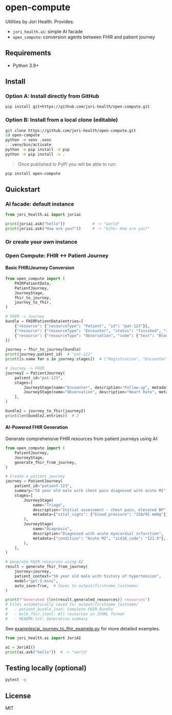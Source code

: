 # open-compute

Utilities by Jori Health. Provides:

- `jori_health.ai`: simple AI facade
- `open_compute`: conversion agents between FHIR and patient journey

## Requirements

- Python 3.9+

## Install

### Option A: Install directly from GitHub

```bash
pip install git+https://github.com/jori-health/open-compute.git
```

### Option B: Install from a local clone (editable)

```bash
git clone https://github.com/jori-health/open-compute.git
cd open-compute
python -m venv .venv
. .venv/bin/activate
python -m pip install -U pip
python -m pip install -e .
```

> Once published to PyPI you will be able to run:

```bash
pip install open-compute
```

## Quickstart

### AI facade: default instance

```python
from jori_health.ai import joriai

print(joriai.ask("hello"))            # -> "world"
print(joriai.ask("How are you?"))     # -> "Echo: How are you?"
```

### Or create your own instance

### Open Compute: FHIR <-> Patient Journey

#### Basic FHIR/Journey Conversion

```python
from open_compute import (
    FHIRPatientData,
    PatientJourney,
    JourneyStage,
    fhir_to_journey,
    journey_to_fhir,
)

# FHIR -> Journey
bundle = FHIRPatientData(entries=[
    {"resource": {"resourceType": "Patient", "id": "pat-123"}},
    {"resource": {"resourceType": "Encounter", "status": "finished", "reasonCode": [{"text": "Annual physical"}]}},
    {"resource": {"resourceType": "Observation", "code": {"text": "Blood Pressure"}, "valueString": "120/80"}},
])

journey = fhir_to_journey(bundle)
print(journey.patient_id)  # "pat-123"
print([s.name for s in journey.stages])  # ["Registration", "Encounter", "Observation"]

# Journey -> FHIR
journey2 = PatientJourney(
    patient_id="pat-123",
    stages=[
        JourneyStage(name="Encounter", description="Follow-up", metadata={"status": "in-progress"}),
        JourneyStage(name="Observation", description="Heart Rate", metadata={"value": "72 bpm"}),
    ],
)

bundle2 = journey_to_fhir(journey2)
print(len(bundle2.entries))  # 3
```

#### AI-Powered FHIR Generation

Generate comprehensive FHIR resources from patient journeys using AI:

```python
from open_compute import (
    PatientJourney,
    JourneyStage,
    generate_fhir_from_journey,
)

# Create a patient journey
journey = PatientJourney(
    patient_id="patient-123",
    summary="58 year old male with chest pain diagnosed with acute MI",
    stages=[
        JourneyStage(
            name="Triage",
            description="Initial assessment - chest pain, elevated BP",
            metadata={"vital_signs": {"blood_pressure": "150/95 mmHg"}},
        ),
        JourneyStage(
            name="Diagnosis",
            description="Diagnosed with acute myocardial infarction",
            metadata={"condition": "Acute MI", "icd10_code": "I21.9"},
        ),
    ],
)

# Generate FHIR resources using AI
result = generate_fhir_from_journey(
    journey=journey,
    patient_context="58 year old male with history of hypertension",
    model="gpt-5-mini",
    auto_save=True,  # Saves to output/firstname_lastname/
)

print(f"Generated {len(result.generated_resources)} resources")
# Files automatically saved to: output/firstname_lastname/
#   - patient_bundle.json: Complete FHIR Bundle
#   - bulk_fhir.jsonl: All resources in JSONL format
#   - README.txt: Generation summary
```

See [examples/ai_journey_to_fhir_example.py](examples/ai_journey_to_fhir_example.py) for more detailed examples.

```python
from jori_health.ai import JoriAI

ai = JoriAI()
print(ai.ask("hello"))  # -> "world"
```

## Testing locally (optional)

```bash
pytest -q
```

## License

MIT
